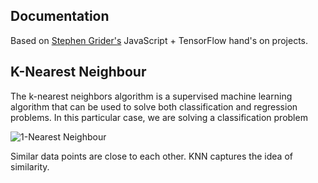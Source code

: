 ## Documentation

Based on [Stephen Grider's](https://github.com/StephenGrider) JavaScript + TensorFlow hand's on projects.

## K-Nearest Neighbour

The k-nearest neighbors algorithm is a supervised machine learning algorithm that can be used to solve both classification and regression problems.
In this particular case, we are solving a classification problem

![1-Nearest Neighbour](https://upload.wikimedia.org/wikipedia/commons/e/e9/Map1NNReducedDataSet.png)

Similar data points are close to each other. KNN captures the idea of similarity.
